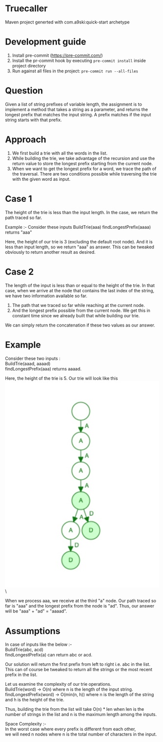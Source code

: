 # Truecaller
Maven project generted with com.a9ski:quick-start archetype


# Development guide
1. Install pre-commit (https://pre-commit.com/)
2. Install the pr-commit hook by executing `pre-commit install` inside project directory
3. Run against all files in the project: `pre-commit run --all-files`


# Question
Given a list of string prefixes of variable length, the assignment is to implement a method that takes a string as a parameter,
and returns the longest prefix that matches the input string. A prefix matches if the input string starts with that prefix.

# Approach
1. We first build a trie with all the words in the list.
2. While building the trie, we take advantage of the recursion and use the return value
to store the longest prefix starting from the current node.
3. When we want to get the longest prefix for a word, we trace the path of the traversal.
 There are two conditions possible while traversing the trie with the given word as input.

# Case 1
The height of the trie is less than the input length. In the case, we return the path traced so far.

Example :- Consider these inputs
BuildTrie(aaa)
findLongestPrefix(aaaa) returns "aaa"

Here, the height of our trie is 3 (excluding the default root node).
And it is less than input length, so we return "aaa" as answer.
This can be tweaked obviously to return another result as desired.

# Case 2
The length of the input is less than or equal to the height of the trie.
In that case, when we arrive at the node that contains the last index of the string,
we have two information available so far.
1) The path that we traced so far while reaching at the current node.
2) And the longest prefix possible from the current node. We get this in constant time since we already built that
   while building our trie.

We can simply return the concatenation if these two values as our answer.

# Example
Consider these two inputs :\
BuildTrie(aaad, aaaad)\
findLongestPrefix(aaa) returns aaaad.

Here, the height of the trie is 5. Our trie will look like this\
![Alt text](src/test/resources/org/example/trie.jpg?raw=true "Title")\


When we process aaa, we receive at the third "a" node.
Our path traced so far is "aaa" and the longest prefix from the node is "ad".
Thus, our answer will be "aaa" + "ad" = "aaaad".

# Assumptions
In case of inputs like the below :-\
BuildTrie(abc, acd)\
findLongestPrefix(a) can return abc or acd.

Our solution will return the first prefix from left to right i.e. abc in the list. This can of course be tweaked to 
return all the strings or the most recent prefix in the list.

Let us examine the complexity of our trie operations.\
BuildTrie(word) -> O(n) where n is the length of the input string.\
findLongestPrefix(word) -> O(min(n, h)) where n is the length of the string and h is the height of the trie.

Thus, building the trie from the list will take O(n) * len when len is the number of strings in the list and n is the maximum length among the inputs.

Space Complexity :-\
In the worst case where every prefix is different from each other, \
we will need n nodes where n is the total number of characters in the input.




